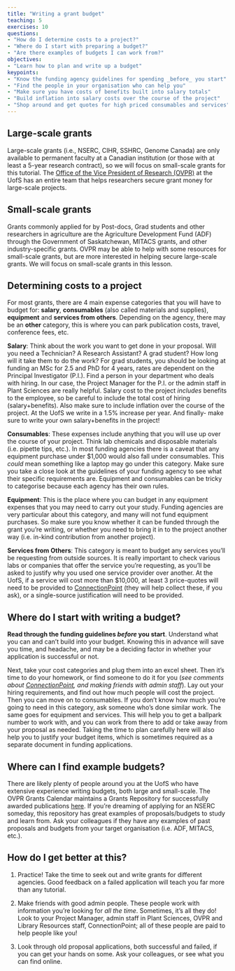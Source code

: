 ```yaml
---
title: "Writing a grant budget"
teaching: 5
exercises: 10
questions:
- "How do I determine costs to a project?"
- "Where do I start with preparing a budget?"
- "Are there examples of budgets I can work from?"
objectives:
- "Learn how to plan and write up a budget"
keypoints:
- "Know the funding agency guidelines for spending _before_ you start"
- "Find the people in your organisation who can help you"
- "Make sure you have costs of benefits built into salary totals"
- "Build inflation into salary costs over the course of the project"
- "Shop around and get quotes for high priced consumables and services"
---
```

## Large-scale grants

Large-scale grants (i.e., NSERC, CIHR, SSHRC, Genome Canada) are only available to permanent faculty at a Canadian institution (or those with at least a 5-year research contract), so we will focus on small-scale grants for this tutorial. The [Office of the Vice President of Research (OVPR)](https://vpresearch.usask.ca/) at the UofS has an entire team that helps researchers secure grant money for large-scale projects.

## Small-scale grants

Grants commonly applied for by Post-docs, Grad students and other researchers in agriculture are the Agriculture Development Fund (ADF) through the Government of Saskatchewan, MITACS grants, and other industry-specific grants. OVPR may be able to help with some resources for small-scale grants, but are more interested in helping secure large-scale grants. We will focus on small-scale grants in this lesson. 

## Determining costs to a project

For most grants, there are 4 main expense categories that you will have to budget for: **salary**, **consumables** (also called materials and supplies), **equipment** and **services from others**. Depending on the agency, there may be an **other** category, this is where you can park publication costs, travel, conference fees, etc.

**Salary**: Think about the work you want to get done in your proposal. Will you need a Technician? A Research Assistant? A grad student? How long will it take them to do the work? For grad students, you should be looking at funding an MSc for 2.5 and PhD for 4 years, rates are dependent on the Principal Investigator (P.I.). Find a person in your department who deals with hiring. In our case, the Project Manager for the P.I. or the admin staff in Plant Sciences are really helpful. Salary cost to the project _includes_ benefits to the employee, so be careful to include the total cost of hiring (salary+benefits). Also make sure to include inflation over the course of the project. At the UofS we write in a 1.5% increase per year. And finally- make sure to write your own salary+benefits in the project! 

**Consumables**: These expenses include anything that you will use up over the course of your project. Think lab chemicals and disposable materials (i.e. pipette tips, etc.). In most funding agencies there is a caveat that any equipment purchase under $1,000 would also fall under consumables. This _could_ mean something like a laptop may go under this category. Make sure you take a close look at the guidelines of your funding agency to see what their specific requirements are. Equipment and consumables can be tricky to categorise because each agency has their own rules.

**Equipment**: This is the place where you can budget in any equipment expenses that you may need to carry out your study. Funding agencies are very particular about this category, and many will not fund equipment purchases. So make sure you know whether it can be funded through the grant you’re writing, or whether you need to bring it in to the project another way (i.e. in-kind contribution from another project).

**Services from Others**: This category is meant to budget any services you’ll be requesting from outside sources. It is really important to check various labs or companies that offer the service you’re requesting, as you’ll be asked to justify why you used one service provider over another. At the UofS, if a service will cost more than $10,000, at least 3 price-quotes will need to be provided to [ConnectionPoint](https://connectionpoint.usask.ca/) (they will help collect these, if you ask), or a single-source justification will need to be provided. 

## Where do I start with writing a budget?

__Read through the funding guidelines _before_ you start__. Understand what you can and can’t build into your budget. Knowing this in advance will save you time, and headache, and may be a deciding factor in whether your application is successful or not.

Next, take your cost categories and plug them into an excel sheet. Then it’s time to do your homework, or find someone to do it for you (_see comments about [ConnectionPoint](https://connectionpoint.usask.ca/), and making friends with admin staff_). Lay out your hiring requirements, and find out how much people will cost the project. Then you can move on to consumables. If you don’t know how much you’re going to need in this category, ask someone who’s done similar work. The same goes for equipment and services. This will help you to get a ballpark number to work with, and you can work from there to add or take away from your proposal as needed. Taking the time to plan carefully here will also help you to justify your budget items, which is sometimes required as a separate document in funding applications. 

## Where can I find example budgets?

There are likely plenty of people around you at the UofS who have extensive experience writing budgets, both large and small-scale. The OVPR Grants Calendar maintains a Grants Repository for successfully awarded publications [here](https://vpresearch.usask.ca/events/grants-calendar.php#OpportunitiesbyMonth). If you’re dreaming of applying for an NSERC someday, this repository has great examples of proposals/budgets to study and learn from. Ask your colleagues if they have any examples of past proposals and budgets from your target organisation (i.e. ADF, MITACS, etc.).
 
## How do I get better at this?

1. Practice! Take the time to seek out and write grants for different agencies. Good feedback on a failed application will teach you far more than any tutorial.

1. Make friends with good admin people. These people work with information you’re looking for _all the time_. Sometimes, it’s all they do! Look to your Project Manager, admin staff in Plant Sciences, OVPR and Library Resources staff, ConnectionPoint; all of these people are paid to help people like you! 

1. Look through old proposal applications, both successful and failed, if you can get your hands on some. Ask your colleagues, or see what you can find online. 
